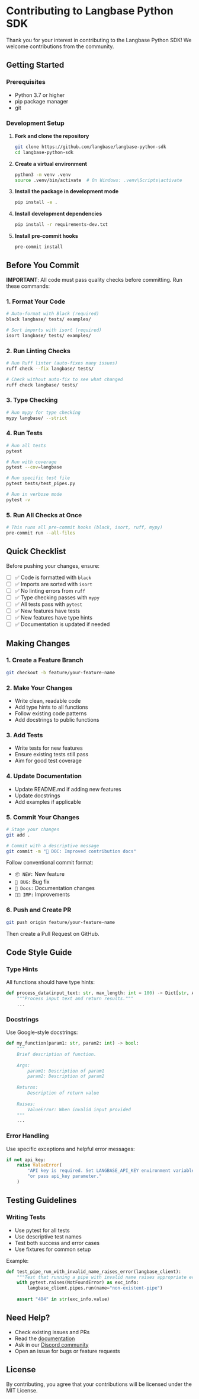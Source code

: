 # Contributing to Langbase Python SDK

Thank you for your interest in contributing to the Langbase Python SDK! We welcome contributions from the community.

## Getting Started

### Prerequisites

- Python 3.7 or higher
- pip package manager
- git

### Development Setup

1. **Fork and clone the repository**
   ```bash
   git clone https://github.com/langbase/langbase-python-sdk
   cd langbase-python-sdk
   ```

2. **Create a virtual environment**
   ```bash
   python3 -m venv .venv
   source .venv/bin/activate  # On Windows: .venv\Scripts\activate
   ```

3. **Install the package in development mode**
   ```bash
   pip install -e .
   ```

4. **Install development dependencies**
   ```bash
   pip install -r requirements-dev.txt
   ```

5. **Install pre-commit hooks**
   ```bash
   pre-commit install
   ```

## Before You Commit

**IMPORTANT**: All code must pass quality checks before committing. Run these commands:

### 1. Format Your Code
```bash
# Auto-format with Black (required)
black langbase/ tests/ examples/

# Sort imports with isort (required)
isort langbase/ tests/ examples/
```

### 2. Run Linting Checks
```bash
# Run Ruff linter (auto-fixes many issues)
ruff check --fix langbase/ tests/

# Check without auto-fix to see what changed
ruff check langbase/ tests/
```

### 3. Type Checking
```bash
# Run mypy for type checking
mypy langbase/ --strict
```

### 4. Run Tests
```bash
# Run all tests
pytest

# Run with coverage
pytest --cov=langbase

# Run specific test file
pytest tests/test_pipes.py

# Run in verbose mode
pytest -v
```

### 5. Run All Checks at Once
```bash
# This runs all pre-commit hooks (black, isort, ruff, mypy)
pre-commit run --all-files
```

## Quick Checklist

Before pushing your changes, ensure:

- [ ] ✅ Code is formatted with `black`
- [ ] ✅ Imports are sorted with `isort`
- [ ] ✅ No linting errors from `ruff`
- [ ] ✅ Type checking passes with `mypy`
- [ ] ✅ All tests pass with `pytest`
- [ ] ✅ New features have tests
- [ ] ✅ New features have type hints
- [ ] ✅ Documentation is updated if needed

## Making Changes

### 1. Create a Feature Branch
```bash
git checkout -b feature/your-feature-name
```

### 2. Make Your Changes
- Write clean, readable code
- Add type hints to all functions
- Follow existing code patterns
- Add docstrings to public functions

### 3. Add Tests
- Write tests for new features
- Ensure existing tests still pass
- Aim for good test coverage

### 4. Update Documentation
- Update README.md if adding new features
- Update docstrings
- Add examples if applicable

### 5. Commit Your Changes
```bash
# Stage your changes
git add .

# Commit with a descriptive message
git commit -m "📖 DOC: Improved contribution docs"
```

Follow conventional commit format:
- `📦 NEW:` New feature
- `🐛 BUG:` Bug fix
- `📖 Docs:` Documentation changes
- `👌🏻 IMP:` Improvements

### 6. Push and Create PR
```bash
git push origin feature/your-feature-name
```

Then create a Pull Request on GitHub.

## Code Style Guide

### Type Hints
All functions should have type hints:
```python
def process_data(input_text: str, max_length: int = 100) -> Dict[str, Any]:
    """Process input text and return results."""
    ...
```

### Docstrings
Use Google-style docstrings:
```python
def my_function(param1: str, param2: int) -> bool:
    """
    Brief description of function.
    
    Args:
        param1: Description of param1
        param2: Description of param2
        
    Returns:
        Description of return value
        
    Raises:
        ValueError: When invalid input provided
    """
    ...
```

### Error Handling
Use specific exceptions and helpful error messages:
```python
if not api_key:
    raise ValueError(
        "API key is required. Set LANGBASE_API_KEY environment variable "
        "or pass api_key parameter."
    )
```

## Testing Guidelines

### Writing Tests
- Use pytest for all tests
- Use descriptive test names
- Test both success and error cases
- Use fixtures for common setup

Example:
```python
def test_pipe_run_with_invalid_name_raises_error(langbase_client):
    """Test that running a pipe with invalid name raises appropriate error."""
    with pytest.raises(NotFoundError) as exc_info:
        langbase_client.pipes.run(name="non-existent-pipe")
    
    assert "404" in str(exc_info.value)
```

## Need Help?

- Check existing issues and PRs
- Read the [documentation](https://langbase.com/docs)
- Ask in our [Discord community](https://discord.gg/langbase)
- Open an issue for bugs or feature requests

## License

By contributing, you agree that your contributions will be licensed under the MIT License.